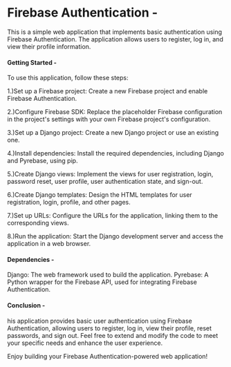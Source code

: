 # Firebase Authentication -
This is a simple web application that implements basic authentication using Firebase Authentication. The application allows users to register, log in, and view their profile information.

#### Getting Started -
To use this application, follow these steps:

1.)Set up a Firebase project: Create a new Firebase project and enable Firebase Authentication.

2.)Configure Firebase SDK: Replace the placeholder Firebase configuration in the project's settings with your own Firebase project's configuration.

3.)Set up a Django project: Create a new Django project or use an existing one.

4.)Install dependencies: Install the required dependencies, including Django and Pyrebase, using pip.

5.)Create Django views: Implement the views for user registration, login, password reset, user profile, user authentication state, and sign-out.

6.)Create Django templates: Design the HTML templates for user registration, login, profile, and other pages.

7.)Set up URLs: Configure the URLs for the application, linking them to the corresponding views.

8.)Run the application: Start the Django development server and access the application in a web browser.

#### Dependencies -
Django: The web framework used to build the application.
Pyrebase: A Python wrapper for the Firebase API, used for integrating Firebase Authentication.

#### Conclusion -
his application provides basic user authentication using Firebase Authentication, allowing users to register, log in, view their profile, reset passwords, and sign out. Feel free to extend and modify the code to meet your specific needs and enhance the user experience.

Enjoy building your Firebase Authentication-powered web application!
